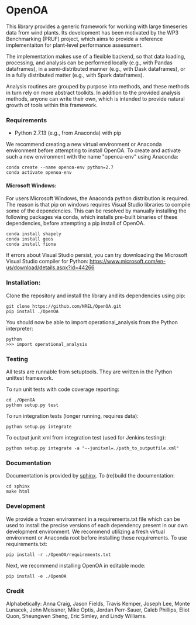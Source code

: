 OpenOA 
======

This library provides a generic framework for working with large timeseries data from wind plants. Its development
has been motivated by the WP3 Benchmarking (PRUF) project, which aims to provide a reference implementaiton for
plant-level performance assessment.

The implementation makes use of a flexible backend, so that data loading, processing, and analysis can be performed
locally (e.g., with Pandas dataframes), in a semi-distributed manner (e.g., with Dask dataframes), or in a fully
distributed matter (e.g., with Spark dataframes).

Analysis routines are grouped by purpose into methods, and these methods in turn rely on more abstract toolkits.
In addition to the provided analysis methods, anyone can write their own, which is intended to provide natural
growth of tools within this framework.

### Requirements

  * Python 2.7.13 (e.g., from Anaconda) with pip

We recommend creating a new virtual environment or Anaconda environment before attempting to install
OpenOA. To create and activate such a new environment with the name "openoa-env" using Anaconda:

```
conda create --name openoa-env python=2.7
conda activate openoa-env
```

#### Microsoft Windows:

For users Microsoft Windows, the Anaconda python distribution is required. The reason is that pip on windows requires
Visual Studio libraries to compile some of the dependencies. This can be resolved by manually installing the following
packages via conda, which installs pre-built binaries of these dependencies, before attempting a pip install of OpenOA.

```
conda install shapely
conda install geos
conda install fiona
```

If errors about Visual Studio persist, you can try downloading the Microsoft Visual Studio compiler for Python: https://www.microsoft.com/en-us/download/details.aspx?id=44266


### Installation:

Clone the repository and install the library and its dependencies using pip:

```
git clone https://github.com/NREL/OpenOA.git
pip install ./OpenOA
```

You should now be able to import operational_analysis from the Python interpreter:

```
python
>>> import operational_analysis
```

### Testing

All tests are runnable from setuptools. They are written in the Python unittest framework.

To run unit tests with code coverage reporting:

```
cd ./OpenOA
python setup.py test
```

To run integration tests (longer running, requires data):

```
python setup.py integrate
```

To output junit xml from integration test (used for Jenkins testing):

```
python setup.py integrate -a "--junitxml=./path_to_outputfile.xml"
```



### Documentation

Documentation is provided by [sphinx](http://www.sphinx-doc.org/en/stable/). To (re)build the documentation:

```
cd sphinx
make html
```


### Development

We provide a frozen environment in a requirements.txt file which can be used to install the precise versions
of each dependency present in our own development environment. We recommend utilizing a fresh virtual environment or
Anaconda root before installing these requirements. To use requirements.txt:

```
pip install -r ./OpenOA/requirements.txt
```

Next, we recommend installing OpenOA in editable mode:

```
pip install -e ./OpenOA
```


### Credit

Alphabetically:
Anna Craig,
Jason Fields,
Travis Kemper,
Joseph Lee,
Monte Lunacek,
John Meissner,
Mike Optis,
Jordan Perr-Sauer,
Caleb Phillips,
Eliot Quon,
Sheungwen Sheng,
Eric Simley, and
Lindy Williams.
